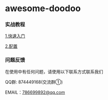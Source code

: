 # awesome-doodoo
### 实战教程

[1.快速入门](https://github.com/doodooke/awesome-doodoo/blob/master/docs/1-%E5%BF%AB%E9%80%9F%E5%85%A5%E9%97%A8.md)

[2.配置](https://github.com/doodooke/awesome-doodoo/blob/master/docs/2-%E9%85%8D%E7%BD%AE.md)





### 问题反馈

在使用中有任何问题，请使用以下联系方式联系我们

QQ群: 874449168(交流群①)

EMAIL：786699892@qq.com